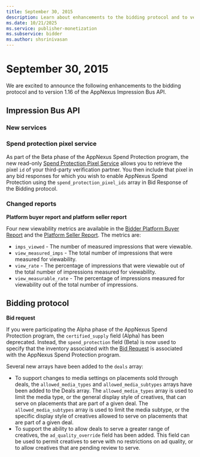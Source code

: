 ```yaml
---
title: September 30, 2015 
description: Learn about enhancements to the bidding protocol and to version 1.16 of the AppNexus Impression Bus API. 
ms.date: 10/21/2025
ms.service: publisher-monetization
ms.subservice: bidder
ms.author: shsrinivasan
---
```



# September 30, 2015 

We are excited to announce the following enhancements to the bidding protocol and to version 1.16 of the AppNexus Impression Bus API.

## Impression Bus API

### New services

### Spend protection pixel service

As part of the Beta phase of the AppNexus Spend Protection program, the new read-only [Spend Protection Pixel Service](#spend-protection-pixel-service) allows you to retrieve the pixel `id` of your third-party verification partner. You then include that pixel in any bid responses for which you wish to enable AppNexus Spend Protection using the `spend_protection_pixel_ids` array in Bid Response of the Bidding protocol.

### Changed reports

**Platform buyer report and platform seller report**

Four new viewability metrics are available in the [Bidder Platform Buyer Report](bidder-platform-buyer-report.md) and the [Platform Seller Report](platform-seller-report.md). The metrics are:

- `imps_viewed` - The number of measured impressions that were viewable.
- `view_measured_imps` - The total number of impressions that were measured for viewability.
- `view_rate` - The percentage of impressions that were viewable out of the total number of impressions measured for viewability.
- `view_measurable_rate` - The percentage of impressions measured for viewability out of the total number of impressions.

## Bidding protocol

**Bid request**

If you were participating the Alpha phase of the AppNexus Spend Protection program, the `certified_supply` field (Alpha) has been deprecated. Instead, the `spend_protection` field (Beta) is now used to specify that the inventory associated with the [Bid Request](bid-request.md) is associated with the AppNexus Spend Protection program.

Several new arrays have been added to the `deals` array:

- To support changes to media settings on placements sold through deals, the `allowed_media_types` and `allowed_media_subtypes` arrays have been added to the Deals array. The `allowed_media_types` array is used to limit the media type, or the general display style of creatives, that can serve on placements that are part of a given deal. The `allowed_media_subtypes` array is used to limit the media subtype, or the specific display style of creatives allowed to serve on placements that are part of a given deal.
- To support the ability to allow deals to serve a greater range of creatives, the `ad_quality_override` field has been added. This field can be used to permit creatives to serve with no restrictions on ad quality, or to allow creatives that are pending review to serve.
